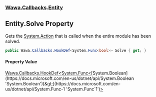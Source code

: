 ### [Wawa.Callbacks](Wawa.Callbacks.md 'Wawa.Callbacks').[Entity](Entity.md 'Wawa.Callbacks.Entity')

## Entity.Solve Property

Gets the [System.Action](https://docs.microsoft.com/en-us/dotnet/api/System.Action 'System.Action') that is called when the entire module has been solved.

```csharp
public Wawa.Callbacks.HookDef<System.Func<bool>> Solve { get; }
```

#### Property Value
[Wawa.Callbacks.HookDef&lt;](HookDef{T}.md 'Wawa.Callbacks.HookDef<T>')[System.Func&lt;](https://docs.microsoft.com/en-us/dotnet/api/System.Func-1 'System.Func`1')[System.Boolean](https://docs.microsoft.com/en-us/dotnet/api/System.Boolean 'System.Boolean')[&gt;](https://docs.microsoft.com/en-us/dotnet/api/System.Func-1 'System.Func`1')[&gt;](HookDef{T}.md 'Wawa.Callbacks.HookDef<T>')